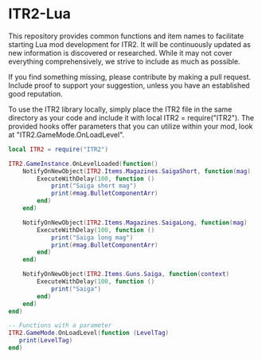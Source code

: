# ITR2-Lua
This repository provides common functions and item names to facilitate starting Lua mod development for ITR2. It will be continuously updated as new information is discovered or researched. While it may not cover everything comprehensively, we strive to include as much as possible.

If you find something missing, please contribute by making a pull request. Include proof to support your suggestion, unless you have an established good reputation.

To use the ITR2 library locally, simply place the ITR2 file in the same directory as your code and include it with local ITR2 = require("ITR2"). 
The provided hooks offer parameters that you can utilize within your mod, look at "ITR2.GameMode.OnLoadLevel".

```lua
local ITR2 = require("ITR2")

ITR2.GameInstance.OnLevelLoaded(function()
    NotifyOnNewObject(ITR2.Items.Magazines.SaigaShort, function(mag)
        ExecuteWithDelay(100, function ()
            print("Saiga short mag")
            print(#mag.BulletComponentArr)
        end)
    end)

    NotifyOnNewObject(ITR2.Items.Magazines.SaigaLong, function(mag)
        ExecuteWithDelay(100, function ()
            print("Saiga long mag")
            print(#mag.BulletComponentArr)
        end)
    end)

    NotifyOnNewObject(ITR2.Items.Guns.Saiga, function(context)
        ExecuteWithDelay(100, function ()
            print("Saiga")
        end)
    end)
end)

-- Functions with a parameter
ITR2.GameMode.OnLoadLevel(function (LevelTag)
   print(LevelTag) 
end)

```
